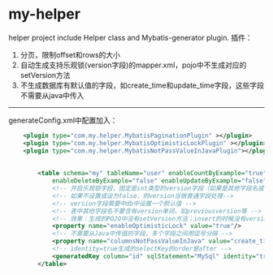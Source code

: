 # my-helper
helper project
include Helper class and Mybatis-generator plugin.
插件：

1. 分页，限制offset和rows的大小
2. 自动生成支持乐观锁(version字段)的mapper.xml，pojo中不生成对应的setVersion方法
3. 不生成数据库有默认值的字段，如create\_time和update\_time字段，这些字段不需要从java中传入

----
generateConfig.xml中配置加入：

```xml
	<plugin type="com.my.helper.MybatisPaginationPlugin" ></plugin>
	<plugin type="com.my.helper.MybatisOptimisticLockPlugin" ></plugin>
	<plugin type="com.my.helper.MybatisNotPassValueInJavaPlugin"></plugin>
    
    
    	<table schema="my" tableName="user" enableCountByExample="true" enableSelectByExample="true"
			enableDeleteByExample="false" enableUpdateByExample="false">
			<!-- 开启乐观锁字段，固定是int类型的version字段（如果是其他字段名或timestamp类型，请自行修改代码实现），每次update时候version加1 -->
			<!-- 如果不设置或设为false，则version当做普通字段处理-->
			<!-- version字段需要中db中设置一个默认值 -->
			<!-- 表中其他字段名不要含有version单词，如previousversion等 -->
			<!-- 效果：生成的POJO中没有setVersion方法；insert的时候没有version字段，依赖db中的默认值；update的时候根据id和version做where条件，version自动加1 -->
			<property name="enableOptimisticLock" value="true"/>
			<!-- 不需要从Java中传值的字段，多个字段之间用逗号分隔 -->
			<property name="columnsNotPassValueInJava" value="create_time,update_time"/>
			<!-- identity=true生成的selectKey的order是after -->
			<generatedKey column="id" sqlStatement="MySql" identity="true"/>
		</table>
